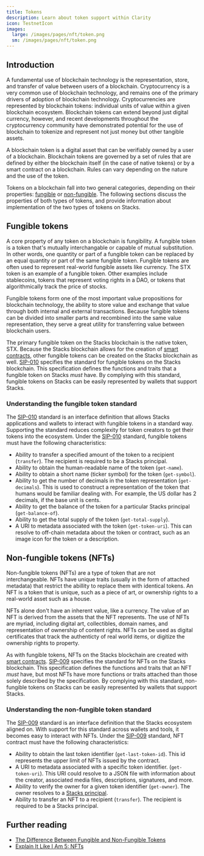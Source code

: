 ```yaml
---
title: Tokens
description: Learn about token support within Clarity
icon: TestnetIcon
images:
  large: /images/pages/nft/token.png
  sm: /images/pages/nft/token.png
---
```


## Introduction

A fundamental use of blockchain technology is the representation, store, and transfer of value between users of a
blockchain. Cryptocurrency is a very common use of blockchain technology, and remains one of the primary drivers
of adoption of blockchain technology. Cryptocurrencies are represented by blockchain tokens: individual units of
value within a given blockchain ecosystem. Blockchain tokens can extend beyond just digital currency, however, and
recent developments throughout the cryptocurrency community have demonstrated potential for the use of blockchain to
tokenize and represent not just money but other tangible assets.

A blockchain token is a digital asset that can be verifiably owned by a user of a blockchain. Blockchain tokens are
governed by a set of rules that are defined by either the blockchain itself (in the case of native tokens) or by a
smart contract on a blockchain. Rules can vary depending on the nature and the use of the token.

Tokens on a blockchain fall into two general categories, depending on their properties: [fungible][] or
[non-fungible][]. The following sections discuss the properties of both types of tokens, and provide information about
implementation of the two types of tokens on Stacks.

## Fungible tokens

A core property of any token on a blockchain is fungibility. A fungible token is a token that's mutually interchangable
or capable of mutual substitution. In other words, one quantity or part of a fungible token can be replaced by an
equal quantity or part of the same fungible token. Fungible tokens are often used to represent real-world fungible
assets like currency. The STX token is an example of a fungible token. Other examples include stablecoins, tokens that
represent voting rights in a DAO, or tokens that algorithmically track the price of stocks.

Fungible tokens form one of the most important value propositions for blockchain technology, the ability to store value
and exchange that value through both internal and external transactions. Because fungible tokens can be divided into
smaller parts and recombined into the same value representation, they serve a great utility for transferring value
between blockchain users.

The primary fungible token on the Stacks blockchain is the native token, STX. Because the Stacks blockchain allows for
the creation of [smart contracts][], other fungible tokens can be created on the Stacks blockchain as well. [SIP-010][]
specifies the standard for fungible tokens on the Stacks blockchain. This specification defines the functions and traits
that a fungible token on Stacks _must_ have. By complying with this standard, fungible tokens on Stacks can be easily
represented by wallets that support Stacks.

### Understanding the fungible token standard

The [SIP-010][] standard is an interface definition that allows Stacks applications and wallets to interact with
fungible tokens in a standard way. Supporting the standard reduces complexity for token creators to get their tokens
into the ecosystem. Under the [SIP-010][] standard, fungible tokens must have the following characteristics:

- Ability to transfer a specified amount of the token to a recipient (`transfer`). The recipient is required to be a
  Stacks principal.
- Ability to obtain the human-readable name of the token (`get-name`).
- Ability to obtain a short name (ticker symbol) for the token (`get-symbol`).
- Ability to get the number of decimals in the token representation (`get-decimals`). This is used to construct a
  representation of the token that humans would be familiar dealing with. For example, the US dollar has 2 decimals, if
  the base unit is cents.
- Ability to get the balance of the token for a particular Stacks principal (`get-balance-of`).
- Ability to get the total supply of the token (`get-total-supply`).
- A URI to metadata associated with the token (`get-token-uri`). This can resolve to off-chain metadata about the
  token or contract, such as an image icon for the token or a description.

## Non-fungible tokens (NFTs)

Non-fungible tokens (NFTs) are a type of token that are not interchangeable. NFTs have unique traits (usually in the
form of attached metadata) that restrict the abillity to replace them with identical tokens. An NFT is a token that is
unique, such as a piece of art, or ownership rights to a real-world asset such as a house.

NFTs alone don't have an inherent value, like a currency. The value of an NFT is derived from the assets that the NFT
represents. The use of NFTs are myriad, including digital art, collectibles, domain names, and representation of
ownership of content rights. NFTs can be used as digital certificates that track the authenticty of real world items, or
digitize the ownership rights to property.

As with fungible tokens, NFTs on the Stacks blockchain are created with [smart contracts][]. [SIP-009][] specifies the
standard for NFTs on the Stacks blockchain. This specification defines the functions and traits that an NFT _must_ have,
but most NFTs have more functions or traits attached than those solely described by the specification. By complying with
this standard, non-fungible tokens on Stacks can be easily represented by wallets that support Stacks.

### Understanding the non-fungible token standard

The [SIP-009][] standard is an interface definition that the Stacks ecosystem
aligned on. With support for this standard across wallets and tools, it becomes easy to interact with NFTs. Under the
[SIP-009][] standard, NFT contract must have the following characteristics:

- Ability to obtain the last token identifier (`get-last-token-id`). This id represents the upper limit of NFTs issued
  by the contract.
- A URI to metadata associated with a specific token identifier. (`get-token-uri`). This URI could resolve to a JSON
  file with information about the creator, associated media files, descriptions, signatures, and more.
- Ability to verify the owner for a given token identifier (`get-owner`). The owner resolves to a
  [Stacks principal](/write-smart-contracts/principals).
- Ability to transfer an NFT to a recipient (`transfer`). The recipient is required to be a Stacks principal.

## Further reading

- [The Difference Between Fungible and Non-Fungible Tokens](https://101blockchains.com/fungible-vs-non-fungible-tokens/)
- [Explain It Like I Am 5: NFTs](https://messari.io/article/explain-it-like-i-am-5-nfts)

[fungible]: #fungible-tokens
[non-fungible]: #non-fungible-tokens-nfts
[smart contracts]: /write-smart-contracts/overview
[sip-010]: https://github.com/hstove/sips/blob/feat/sip-10-ft/sips/sip-010/sip-010-fungible-token-standard.md
[sip-009]: https://github.com/friedger/sips/blob/main/sips/sips/sip-009-nft-standard.md
